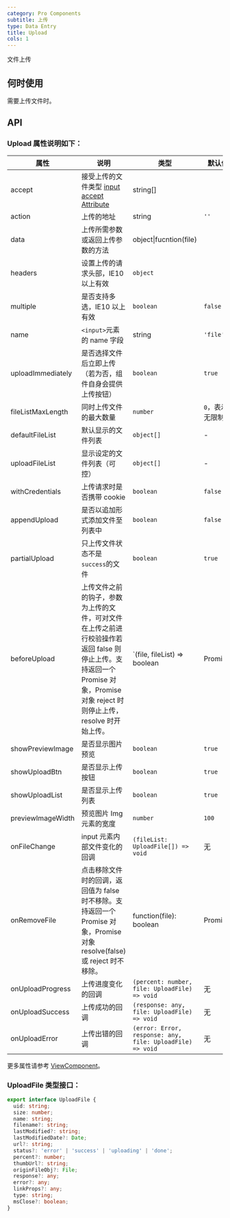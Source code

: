 ```yaml
---
category: Pro Components
subtitle: 上传
type: Data Entry
title: Upload
cols: 1
---
```


文件上传

## 何时使用

需要上传文件时。

## API

### Upload 属性说明如下：

| 属性 | 说明 | 类型 | 默认值 |
| --- | --- | --- | --- |
| accept | 接受上传的文件类型 [input accept Attribute](https://developer.mozilla.org/en-US/docs/Web/HTML/Element/input#attr-accept) | string[] |  |
| action | 上传的地址 | string | `''` |
| data | 上传所需参数或返回上传参数的方法 | object\|fucntion(file) |  |
| headers | 设置上传的请求头部，IE10 以上有效 | `object` |  |
| multiple | 是否支持多选，IE10 以上有效 | `boolean` | `false` |
| name | `<input>`元素的 name 字段 | string | `'file'` |
| uploadImmediately | 是否选择文件后立即上传（若为否，组件自身会提供上传按钮） | `boolean` | `true` |
| fileListMaxLength | 同时上传文件的最大数量 | `number` | `0`，表示无限制 |
| defaultFileList | 默认显示的文件列表 | `object[]` | - |
| uploadFileList | 显示设定的文件列表（可控） | `object[]` | - |
| withCredentials | 上传请求时是否携带 cookie | `boolean` | `false` |
| appendUpload | 是否以追加形式添加文件至列表中 | `boolean` | `false` |
| partialUpload | 只上传文件状态不是`success`的文件 | `boolean` | `true` |
| beforeUpload | 上传文件之前的钩子，参数为上传的文件，可对文件在上传之前进行校验操作若返回 false 则停止上传。支持返回一个 Promise 对象，Promise 对象 reject 时则停止上传，resolve 时开始上传。 | `(file, fileList) => boolean | Promise` | - |
| showPreviewImage | 是否显示图片预览 | `boolean` | `true` |
| showUploadBtn | 是否显示上传按钮 | `boolean` | `true` |
| showUploadList | 是否显示上传列表 | `boolean` | `true` |
| previewImageWidth | 预览图片 Img 元素的宽度 | `number` | `100` |
| onFileChange | input 元素内部文件变化的回调 | `(fileList: UploadFile[]) => void` | 无 |
| onRemoveFile | 点击移除文件时的回调，返回值为 false 时不移除。支持返回一个 Promise 对象，Promise 对象 resolve(false) 或 reject 时不移除。 | function(file): boolean | Promise | 无 |
| onUploadProgress | 上传进度变化的回调 | `(percent: number, file: UploadFile) => void` | 无 |
| onUploadSuccess | 上传成功的回调 | `(response: any, file: UploadFile) => void` | 无 |
| onUploadError | 上传出错的回调 | `(error: Error, response: any, file: UploadFile) => void` | 无 |

更多属性请参考 [ViewComponent](/components-pro/core/#ViewComponent)。

### UploadFile 类型接口：

```ts
export interface UploadFile {
  uid: string;
  size: number;
  name: string;
  filename?: string;
  lastModified?: string;
  lastModifiedDate?: Date;
  url?: string;
  status?: 'error' | 'success' | 'uploading' | 'done';
  percent?: number;
  thumbUrl?: string;
  originFileObj?: File;
  response?: any;
  error?: any;
  linkProps?: any;
  type: string;
  msClose?: boolean;
}
```
